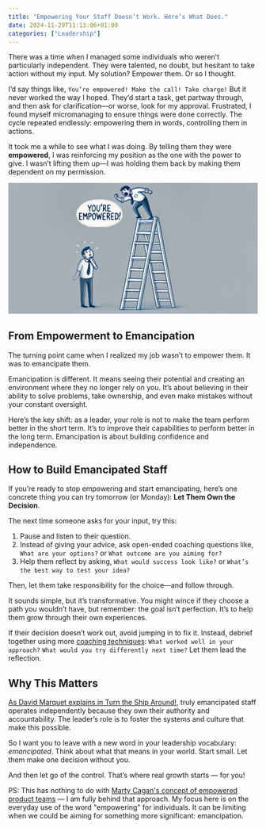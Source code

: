 ```yaml
---
title: "Empowering Your Staff Doesn’t Work. Here’s What Does."
date: 2024-11-29T11:13:06+01:00
categories: ["Leadership"]
---
```


There was a time when I managed some individuals who weren’t particularly independent. They were talented, no doubt, but hesitant to take action without my input. My solution? Empower them. Or so I thought.

I’d say things like, `You’re empowered! Make the call! Take charge!` But it never worked the way I hoped. They’d start a task, get partway through, and then ask for clarification—or worse, look for my approval. Frustrated, I found myself micromanaging to ensure things were done correctly. The cycle repeated endlessly: empowering them in words, controlling them in actions.

It took me a while to see what I was doing. By telling them they were **empowered**, I was reinforcing my position as the one with the power to give. I wasn’t lifting them up—I was holding them back by making them dependent on my permission.

![Empowering Your Staff Doesn’t Work. Here’s What Does.](empowering-staff.jpg)

## From Empowerment to Emancipation

The turning point came when I realized my job wasn’t to empower them. It was to emancipate them.

Emancipation is different. It means seeing their potential and creating an environment where they no longer rely on you. It’s about believing in their ability to solve problems, take ownership, and even make mistakes without your constant oversight.

Here’s the key shift: as a leader, your role is not to make the team perform better in the short term. It’s to improve their capabilities to perform better in the long term. Emancipation is about building confidence and independence.

## How to Build Emancipated Staff

If you’re ready to stop empowering and start emancipating, here’s one concrete thing you can try tomorrow (or Monday): **Let Them Own the Decision**.

The next time someone asks for your input, try this:

1. Pause and listen to their question.
2. Instead of giving your advice, ask open-ended coaching questions like, `What are your options?` or `What outcome are you aiming for?`
3. Help them reflect by asking, `What would success look like?` or `What’s the best way to test your idea?`

Then, let them take responsibility for the choice—and follow through.

It sounds simple, but it’s transformative. You might wince if they choose a path you wouldn’t have, but remember: the goal isn’t perfection. It’s to help them grow through their own experiences.

If their decision doesn’t work out, avoid jumping in to fix it. Instead, debrief together using more [coaching techniques](/posts/2024-bookshelf-advice-trap): `What worked well in your approach?` `What would you try differently next time?` Let them lead the reflection.

## Why This Matters

[As David Marquet explains in Turn the Ship Around!](/posts/2024-bookshelf-turn-the-ship-around), truly emancipated staff operates independently because they own their authority and accountability. The leader’s role is to foster the systems and culture that make this possible.

So I want you to leave with a new word in your leadership vocabulary: _emancipated_. Think about what that means in your world. Start small. Let them make one decision without you.

And then let go of the control. That’s where real growth starts — for you!

PS: This has nothing to do with [Marty Cagan's concept of empowered product teams](/posts/2024-bookshelf-transformed) — I am fully behind that approach. My focus here is on the everyday use of the word "empowering" for individuals. It can be limiting when we could be aiming for something more significant: emancipation.
